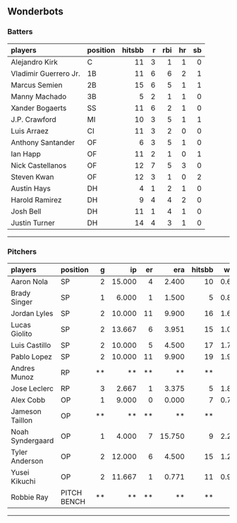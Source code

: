 ## Wonderbots

### Batters

 
|players               |position | hitsbb|  r| rbi| hr| sb| 
|:---------------------|:--------|------:|--:|---:|--:|--:| 
|Alejandro Kirk        |C        |     11|  3|   1|  1|  0| 
|Vladimir Guerrero Jr. |1B       |     11|  6|   6|  2|  1| 
|Marcus Semien         |2B       |     15|  6|   5|  1|  1| 
|Manny Machado         |3B       |      5|  2|   1|  1|  0| 
|Xander Bogaerts       |SS       |     11|  6|   2|  1|  0| 
|J.P. Crawford         |MI       |     10|  3|   5|  1|  1| 
|Luis Arraez           |CI       |     11|  3|   2|  0|  0| 
|Anthony Santander     |OF       |      6|  3|   5|  1|  0| 
|Ian Happ              |OF       |     11|  2|   1|  0|  1| 
|Nick Castellanos      |OF       |     12|  7|   5|  3|  0| 
|Steven Kwan           |OF       |     12|  3|   1|  0|  2| 
|Austin Hays           |DH       |      4|  1|   2|  1|  0| 
|Harold Ramirez        |DH       |      9|  4|   4|  2|  0| 
|Josh Bell             |DH       |     11|  1|   4|  1|  0| 
|Justin Turner         |DH       |     14|  4|   3|  1|  0| 


* * *

### Pitchers

 
|players          |position    |  g|     ip| er|    era| hitsbb|  whip| so|  w| sv| 
|:----------------|:-----------|--:|------:|--:|------:|------:|-----:|--:|--:|--:| 
|Aaron Nola       |SP          |  2| 15.000|  4|  2.400|     10| 0.667|  9|  1|  0| 
|Brady Singer     |SP          |  1|  6.000|  1|  1.500|      5| 0.833|  5|  1|  0| 
|Jordan Lyles     |SP          |  2| 10.000| 11|  9.900|     16| 1.600|  9|  0|  0| 
|Lucas Giolito    |SP          |  2| 13.667|  6|  3.951|     15| 1.098| 11|  0|  0| 
|Luis Castillo    |SP          |  2| 10.000|  5|  4.500|     17| 1.700| 12|  0|  0| 
|Pablo Lopez      |SP          |  2| 10.000| 11|  9.900|     19| 1.900| 13|  1|  0| 
|Andres Munoz     |RP          | **|     **| **|     **|     **|    **| **| **| **| 
|Jose Leclerc     |RP          |  3|  2.667|  1|  3.375|      5| 1.875|  4|  0|  0| 
|Alex Cobb        |OP          |  1|  9.000|  0|  0.000|      7| 0.778|  4|  1|  0| 
|Jameson Taillon  |OP          | **|     **| **|     **|     **|    **| **| **| **| 
|Noah Syndergaard |OP          |  1|  4.000|  7| 15.750|      9| 2.250|  2|  0|  0| 
|Tyler Anderson   |OP          |  2| 12.000|  6|  4.500|     15| 1.250|  8|  0|  0| 
|Yusei Kikuchi    |OP          |  2| 11.667|  1|  0.771|     11| 0.943| 11|  2|  0| 
|Robbie Ray       |PITCH BENCH | **|     **| **|     **|     **|    **| **| **| **| 


* * *


